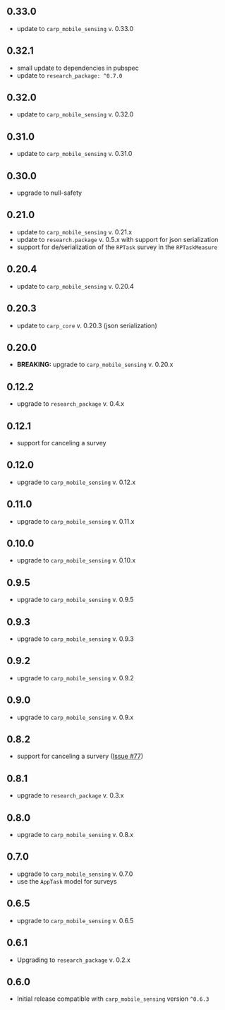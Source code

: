 ## 0.33.0
* update to `carp_mobile_sensing` v. 0.33.0

## 0.32.1
* small update to dependencies in pubspec
* update to `research_package: ^0.7.0`

## 0.32.0
* update to `carp_mobile_sensing` v. 0.32.0

## 0.31.0
* update to `carp_mobile_sensing` v. 0.31.0

## 0.30.0
* upgrade to null-safety

## 0.21.0
* update to `carp_mobile_sensing` v. 0.21.x
* update to `research.package` v. 0.5.x with support for json serialization
* support for de/serialization of the `RPTask` survey in the `RPTaskMeasure`

## 0.20.4
* update to `carp_mobile_sensing` v. 0.20.4

## 0.20.3
* update to `carp_core` v. 0.20.3 (json serialization)

## 0.20.0
* **BREAKING:** upgrade to `carp_mobile_sensing` v. 0.20.x

## 0.12.2
* upgrade to `research_package` v. 0.4.x

## 0.12.1
* support for canceling a survey

## 0.12.0
* upgrade to `carp_mobile_sensing` v. 0.12.x

## 0.11.0
* upgrade to `carp_mobile_sensing` v. 0.11.x

## 0.10.0
* upgrade to `carp_mobile_sensing` v. 0.10.x

## 0.9.5
* upgrade to `carp_mobile_sensing` v. 0.9.5

## 0.9.3
* upgrade to `carp_mobile_sensing` v. 0.9.3

## 0.9.2
* upgrade to `carp_mobile_sensing` v. 0.9.2

## 0.9.0
* upgrade to `carp_mobile_sensing` v. 0.9.x

## 0.8.2
* support for canceling a survery ([Issue #77](https://github.com/cph-cachet/carp.sensing-flutter/issues/77))

## 0.8.1
* upgrade to `research_package` v. 0.3.x

## 0.8.0
* upgrade to `carp_mobile_sensing` v. 0.8.x

## 0.7.0
* upgrade to `carp_mobile_sensing` v. 0.7.0
* use the `AppTask` model for surveys

## 0.6.5
* upgrade to `carp_mobile_sensing` v. 0.6.5

## 0.6.1
* Upgrading to `research_package` v. 0.2.x

## 0.6.0

* Initial release compatible with `carp_mobile_sensing` version `^0.6.3`
